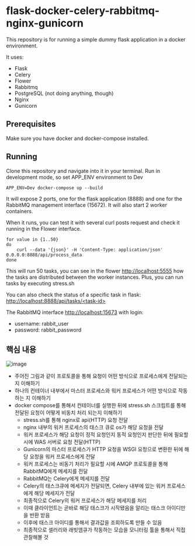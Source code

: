 # flask-docker-celery-rabbitmq-nginx-gunicorn

This repository is for running a simple dummy flask application in a docker environment.

It uses:
- Flask
- Celery
- Flower
- Rabbitmq
- PostgreSQL (not doing anything, though)
- Nginx
- Gunicorn


## Prerequisites
Make sure you have docker and docker-compose installed.

## Running
Clone this repository and navigate into it in your terminal.
Run in development mode, so set APP_ENV environment to Dev

    APP_ENV=Dev docker-compose up --build

It will expose 2 ports, one for the flask application (8888) and one for the RabbitMQ management interface (15672).
It will also start 2 worker containers.

When it runs, you can test it with several curl posts request and check it running in the Flower interface.

    for value in {1..50}
    do
        curl --data '{json}' -H 'Content-Type: application/json' 0.0.0.0:8888/api/process_data
    done

This will run 50 tasks, you can see in the flower [http://localhost:5555](http://0.0.0.0:5555/)
how the tasks are distributed between the worker instances. Plus, you can run tasks by executing stress.sh

You can also check the status of a specific task in flask:
[http://localhost:8888/api/tasks/\<task-id\>](http://0.0.0.0:8888/api/tasks/<task-id>) 

The RabbitMQ interface [http://localhost:15673](http://0.0.0.0:15673/) with login:
- username: rabbit_user
- password: rabbit_password

## 핵심 내용
![image](https://user-images.githubusercontent.com/57928967/214968366-7f05b578-8e4c-403a-8a96-393731b179a2.png)

* 주어진 그림과 같이 프로토콜을 통해 요청이 어떤 방식으로 프로세스에게 전달되는 지 이해하기
* 하나의 컨테이너 내부에서 마스터 프로세스와 워커 프로세스가 어떤 방식으로 작동하는 지 이해하기
* docker compose를 통해서 컨테이너를 실행한 뒤에 stress.sh 스크립트를 통해 전달된 요청이 어떻게 비동치 처리 되는지 이해하기
    * stress.sh를 통해 nginx로 api(HTTP) 요청 전달
    * nginx 내부의 워커 프로세스의 태스크 큐로 os가 해당 요청을 전달
    * 워커 프로세스가 해당 요청이 정적 요청인지 동적 요청인지 판단한 뒤에 필요할 시에 WAS 서버로 요청 전달(HTTP)
    * Gunicorn의 마스터 프로세스가 HTTP 요청을 WSGI 요청으로 변환한 뒤에 해당 요청을 워커 프로세스에게 전달
    * 워커 프로세스는 비동기 처리가 필요할 시에 AMQP 프로토콜을 통해 RabbitMQ에게 메세지를 전달
    * RabbitMQ는 Celery에게 메세지를 전달
    * Celery의 태스크큐에 메세지가 전달되면, Celery 내부에 있는 워커 프로세스에게 해당 메세지가 전달
    * 최종적으로 Celery의 워커 프로세스가 해당 메세지를 처리
    * 이때 클라이언트는 곧바로 해당 태스크가 시작됐음을 알리는 태스크 아이디만을 반환 받음
    * 이후에 태스크 아이디를 통해서 결과값을 조회하도록 만들 수 있음
    * 최종적으로 셀러리와 래빗앰큐가 작동하는 모습을 모니터링 툴을 통해서 직접 관찰해볼 것
